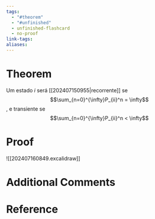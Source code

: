 ```yaml
---
tags:
  - "#theorem"
  - "#unfinished"
  - unfinished-flashcard
  - no-proof
link-tags: 
aliases:
---
```

# Theorem
Um estado $i$ será [[202407150955|recorrente]] se $$\sum_{n=0}^{\infty}P_{ii}^n = \infty$$, e transiente se $$\sum_{n=0}^{\infty}P_{ii}^n < \infty$$

# Proof
![[202407160849.excalidraw]]

# Additional Comments


# Reference






